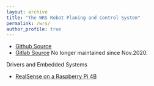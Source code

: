 ```yaml
---
layout: archive
title: "The WRS Robot Planing and Control System"
permalink: /wrs/
author_profile: true
---
```


* [Github Source](https://github.com/wanweiwei07)
* [Gitlab Source](https://gitlab.com/wanweiwei07/wrs) No longer maintained since Nov.2020.

Drivers and Embedded Systems
* [RealSense on a Raspberry Pi 4B](https://www.notion.so/RealSense-on-Raspberry-Pi-4B-8efaaaadfac24c2694433b0a220ef216)